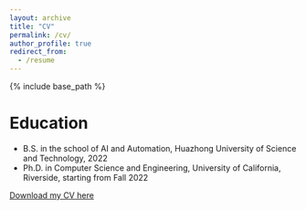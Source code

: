 ```yaml
---
layout: archive
title: "CV"
permalink: /cv/
author_profile: true
redirect_from:
  - /resume
---
```


{% include base_path %}

Education
======
* B.S. in the school of AI and Automation, Huazhong University of Science and Technology, 2022
* Ph.D. in Computer Science and Engineering, University of California, Riverside, starting from Fall 2022

[Download my CV here]([files/HanLi_Resume_Oct24.pdf](https://github.com/HanLiii/HanLiii.github.io/blob/master/files/HanLi_Resume_Oct24.pdf))
